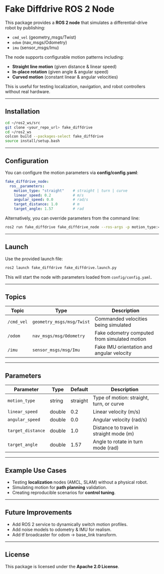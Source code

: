 # Fake Diffdrive ROS 2 Node

This package provides a **ROS 2 node** that simulates a differential-drive robot by publishing:

- `cmd_vel` (geometry_msgs/Twist)
- `odom` (nav_msgs/Odometry)
- `imu` (sensor_msgs/Imu)

The node supports configurable motion patterns including:

- **Straight line motion** (given distance & linear speed)
- **In-place rotation** (given angle & angular speed)
- **Curved motion** (constant linear & angular velocities)

This is useful for testing localization, navigation, and robot controllers without real hardware.

---

## Installation

```bash
cd ~/ros2_ws/src
git clone <your_repo_url> fake_diffdrive
cd ~/ros2_ws
colcon build --packages-select fake_diffdrive
source install/setup.bash
```

---

## Configuration

You can configure the motion parameters via **config/config.yaml**:

```yaml
fake_diffdrive_node:
  ros__parameters:
    motion_type: "straight"    # straight | turn | curve
    linear_speed: 0.2          # m/s
    angular_speed: 0.0         # rad/s
    target_distance: 1.0       # m
    target_angle: 1.57         # rad
```

Alternatively, you can override parameters from the command line:

```bash
ros2 run fake_diffdrive fake_diffdrive_node --ros-args -p motion_type:=curve -p linear_speed:=0.3 -p angular_speed:=0.5
```

---

## Launch

Use the provided launch file:

```bash
ros2 launch fake_diffdrive fake_diffdrive.launch.py
```

This will start the node with parameters loaded from `config/config.yaml`.

---

## Topics

| Topic       | Type                         | Description |
|-------------|-----------------------------|-------------|
| `/cmd_vel`  | `geometry_msgs/msg/Twist`    | Commanded velocities being simulated |
| `/odom`     | `nav_msgs/msg/Odometry`      | Fake odometry computed from simulated motion |
| `/imu`      | `sensor_msgs/msg/Imu`        | Fake IMU orientation and angular velocity |

---

## Parameters

| Parameter         | Type    | Default | Description |
|------------------|--------|---------|-------------|
| `motion_type`     | string | straight | Type of motion: straight, turn, or curve |
| `linear_speed`    | double | 0.2     | Linear velocity (m/s) |
| `angular_speed`   | double | 0.0     | Angular velocity (rad/s) |
| `target_distance` | double | 1.0     | Distance to travel in straight mode (m) |
| `target_angle`    | double | 1.57    | Angle to rotate in turn mode (rad) |

---

## Example Use Cases

- Testing **localization** nodes (AMCL, SLAM) without a physical robot.
- Simulating motion for **path planning** validation.
- Creating reproducible scenarios for **control tuning**.

---

## Future Improvements

- Add ROS 2 service to dynamically switch motion profiles.
- Add noise models to odometry & IMU for realism.
- Add tf broadcaster for odom → base_link transform.

---

## License

This package is licensed under the **Apache 2.0 License**.
